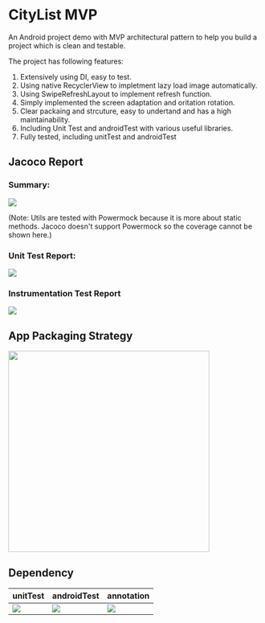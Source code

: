 # CityList MVP

An Android project demo with MVP architectural pattern to help you build a project which is clean and testable.

The project has following features:

1. Extensively using DI, easy to test.
2. Using native RecyclerView to impletment lazy load image automatically.
3. Using SwipeRefreshLayout to implement refresh function.
4. Simply implemented the screen adaptation and oritation rotation.
5. Clear packaing and strcuture, easy to undertand and has a high maintainability.
6. Including Unit Test and androidTest with various useful libraries. 
7. Fully tested, including unitTest and androidTest

## Jacoco Report

### Summary:

<img src="https://github.com/DavidFancy/CityList-MVP/blob/master/report/jacoco%20report.jpeg">

(Note: Utils are tested with Powermock because it is more about static methods. Jacoco doesn't support Powermock so the coverage cannot be shown here.)

### Unit Test Report:

<img src="https://github.com/DavidFancy/CityList-MVP/blob/master/report/unit%20test.jpeg">

### Instrumentation Test Report

<img src="https://github.com/DavidFancy/CityList-MVP/blob/master/report/instrumentation%20test.jpeg">

## App Packaging Strategy

<img src="https://github.com/DavidFancy/CityList-MVP/blob/master/report/app%20package%20strategy.jpeg" height="400px"> 

## Dependency

| unitTest | androidTest| annotation
| --- | --- | --- |
| <img src="https://github.com/DavidFancy/CityList-MVP/blob/master/report/unitTest%20dependency.jpeg"> | <img src="https://github.com/DavidFancy/CityList-MVP/blob/master/report/androidTest%20dependenct.jpeg"> | <img src="https://github.com/DavidFancy/CityList-MVP/blob/master/report/test%20annotation%20dependency.jpeg">


